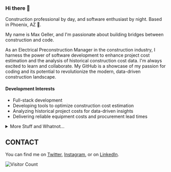 ### Hi there :wave:

Construction professional by day, and software enthusiast by night. Based in  Phoenix, AZ 🌵.

My name is Max Geller, and I'm passionate about building bridges between construction and code.


As an Electrical Preconstruction Manager in the construction industry, I harness the power of software development to enhance project cost estimation and the analysis of historical construction cost data. I'm always excited to learn and collaborate. My GitHub is a showcase of my passion for coding and its potential to revolutionize the modern, data-driven construction landscape.

#### Development Interests
- Full-stack development
- Developing tools to optimize construction cost estimation
- Analyzing historical project costs for data-driven insights
- Delivering reliable equipment costs and procurement lead times

<details>
<summary>
  More Stuff and Whatnot...
</summary>




### Languages
![TypeScript](https://img.shields.io/badge/-TypeScript-000?&logo=TypeScript)
![JavaScript](https://img.shields.io/badge/-JavaScript-000?&logo=JavaScript)
![SQL](https://img.shields.io/badge/-SQL-000?&logo=MySQL)
![Python](https://img.shields.io/badge/-Python-000?&logo=Python)

### Technologies
![Node.js](https://img.shields.io/badge/-Node.js-000?&logo=node.js)
![React](https://img.shields.io/badge/-React-000?&logo=React)
![Angular](https://img.shields.io/badge/Angular%20-test?logo=Angular&color=000)

- Next.js
- Prisma
- Microsoft Azure 
- Google Cloud Platform
- 
</details>

## CONTACT
You can find me on [Twitter](https://twitter.com/Max_Geller), [Instagram](https://www.instagram.com/maxgeller), or on [LinkedIn](https://www.linkedin.com/in/maxgeller/).


![Visitor Count](https://profile-counter.glitch.me/max-geller/count.svg)

